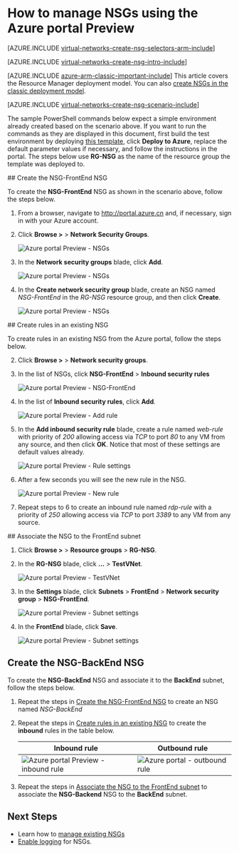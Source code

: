 
<properties 
   pageTitle="How to create NSGs in ARM mode using the Azure portal | Azure"
   description="Learn how to create and deploy NSGs in ARM using the Azure portal"
   services="virtual-network"
   documentationCenter="na"
   authors="telmosampaio"
   manager="carmonm"
   editor="tysonn"
   tags="azure-resource-manager"
/>
<tags
	ms.service="virtual-network"
	ms.date="02/04/2016"
	wacn.date=""/>

# How to manage NSGs using the Azure portal Preview

[AZURE.INCLUDE [virtual-networks-create-nsg-selectors-arm-include](../includes/virtual-networks-create-nsg-selectors-arm-include.md)]

[AZURE.INCLUDE [virtual-networks-create-nsg-intro-include](../includes/virtual-networks-create-nsg-intro-include.md)]

[AZURE.INCLUDE [azure-arm-classic-important-include](../includes/azure-arm-classic-important-include.md)] This article covers the Resource Manager deployment model. You can also [create NSGs in the classic deployment model](/documentation/articles/virtual-networks-create-nsg-classic-ps/).

[AZURE.INCLUDE [virtual-networks-create-nsg-scenario-include](../includes/virtual-networks-create-nsg-scenario-include.md)]

The sample PowerShell commands below expect a simple environment already created based on the scenario above. If you want to run the commands as they are displayed in this document, first build the test environment by deploying [this template](http://github.com/telmosampaio/azure-templates/tree/master/201-IaaS-WebFrontEnd-SQLBackEnd), click **Deploy to Azure**, replace the default parameter values if necessary, and follow the instructions in the portal. The steps below use **RG-NSG** as the name of the resource group the template was deployed to.

##<a name="Create-the-NSG-FrontEnd-NSG"></a> Create the NSG-FrontEnd NSG

To create the **NSG-FrontEnd** NSG as shown in the scenario above, follow the steps below.

1. From a browser, navigate to http://portal.azure.cn and, if necessary, sign in with your Azure account.
2. Click **Browse >** > **Network Security Groups**.

    ![Azure portal Preview - NSGs](./media/virtual-networks-create-nsg-arm-pportal/figure11.png)

3. In the **Network security groups** blade, click **Add**.
  
    ![Azure portal Preview - NSGs](./media/virtual-networks-create-nsg-arm-pportal/figure12.png)

4. In the **Create network security group** blade, create an NSG named *NSG-FrontEnd* in the *RG-NSG* resource group, and then click **Create**.

	![Azure portal Preview - NSGs](./media/virtual-networks-create-nsg-arm-pportal/figure13.png)

##<a name="Create-rules-in-an-existing-NSG"></a> Create rules in an existing NSG

To create rules in an existing NSG from the Azure portal, follow the steps below.

2. Click **Browse >** > **Network security groups**.

3. In the list of NSGs, click **NSG-FrontEnd** > **Inbound security rules**

	![Azure portal Preview - NSG-FrontEnd](./media/virtual-networks-create-nsg-arm-pportal/figure2.png)

4. In the list of **Inbound security rules**, click **Add**.

	![Azure portal Preview - Add rule](./media/virtual-networks-create-nsg-arm-pportal/figure3.png)

5. In the **Add inbound security rule** blade, create a rule named *web-rule* with priority of *200* allowing access via *TCP* to port *80* to any VM from any source, and then click **OK**. Notice that most of these settings are default values already.

	![Azure portal Preview - Rule settings](./media/virtual-networks-create-nsg-arm-pportal/figure4.png)

6. After a few seconds you will see the new rule in the NSG.

	![Azure portal Preview - New rule](./media/virtual-networks-create-nsg-arm-pportal/figure5.png)

7. Repeat steps  to 6 to create an inbound rule named *rdp-rule* with a priority of *250* allowing access via *TCP* to port *3389* to any VM from any source.

##<a name="Associate-the-NSG-to-the-FrontEnd-subnet"></a> Associate the NSG to the FrontEnd subnet

1. Click **Browse >** > **Resource groups** > **RG-NSG**.
2. In the **RG-NSG** blade, click **...** > **TestVNet**.

	![Azure portal Preview - TestVNet](./media/virtual-networks-create-nsg-arm-pportal/figure14.png)

3. In the **Settings** blade, click **Subnets** > **FrontEnd** > **Network security group** > **NSG-FrontEnd**.

	![Azure portal Preview - Subnet settings](./media/virtual-networks-create-nsg-arm-pportal/figure15.png)

4. In the **FrontEnd** blade, click **Save**.

	![Azure portal Preview - Subnet settings](./media/virtual-networks-create-nsg-arm-pportal/figure16.png)

## Create the NSG-BackEnd NSG

To create the **NSG-BackEnd** NSG and associate it to the **BackEnd** subnet, follow the steps below.

1. Repeat the steps in [Create the NSG-FrontEnd NSG](#Create-the-NSG-FrontEnd-NSG) to create an NSG named *NSG-BackEnd*
2. Repeat the steps in [Create rules in an existing NSG](#Create-rules-in-an-existing-NSG) to create the **inbound** rules in the table below.

	|Inbound rule|Outbound rule|
	|---|---|
	|![Azure portal Preview - inbound rule](./media/virtual-networks-create-nsg-arm-pportal/figure17.png)|![Azure portal - outbound rule](./media/virtual-networks-create-nsg-arm-pportal/figure18.png)|

3. Repeat the steps in [Associate the NSG to the FrontEnd subnet](#Associate-the-NSG-to-the-FrontEnd-subnet) to associate the **NSG-Backend** NSG to the **BackEnd** subnet.

## Next Steps

- Learn how to [manage existing NSGs](/documentation/articles/virtual-network-manage-nsg-arm-portal/)
- [Enable logging](/documentation/articles/virtual-network-nsg-manage-log/) for NSGs.